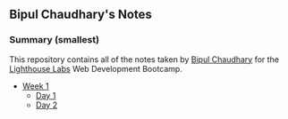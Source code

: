 ## Bipul Chaudhary's Notes 

### Summary (smallest)

This repository contains all of the notes taken by [Bipul Chaudhary](https://github.com/BipulChau) for the [Lighthouse Labs](https://www.lighthouselabs.ca/) Web Development Bootcamp.

* [Week 1](/Week_1)
  * [Day 1](/Week_1/Day_1) 
  * [Day 2](/Week_1/Day_2)
